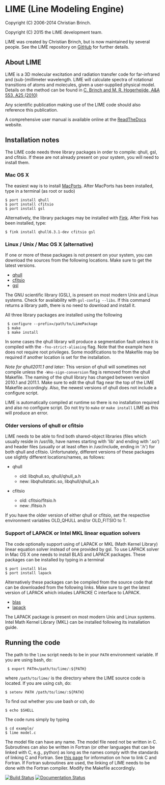LIME (Line Modeling Engine)
===========================

Copyright (C) 2006-2014 Christian Brinch.

Copyright (C) 2015 the LIME development team.

LIME was created by Christian Brinch, but is now maintained by several people. See the LIME repository on [GitHub](https://github.com/lime-rt/lime) for further details.
  
About LIME
----------

LIME is a 3D molecular excitation and radiation transfer code for
far-infrared and (sub-)millimeter wavelength. LIME will calculate
spectra of rotational transitions of atoms and molecules, given a
user-supplied physical model.  Details on the method can be found in
[C. Brinch and M. R. Hogerheijde, A&A 553, A25
(2010)](http://adsabs.harvard.edu/abs/2010A%26A...523A..25B)

Any scientific publication making use of the LIME code should also
reference this publication.

A comprehensive user manual is available online at the [ReadTheDocs](http://lime.readthedocs.org/) website.

Installation notes
------------------

The LIME code needs three library packages in order to compile: qhull,
gsl, and cfitsio. If these are not already present on your system, you will need to install them.

### Mac OS X

The easiest way is to install
[MacPorts](http://www.macports.org). After MacPorts has been
installed, type in a terminal (as root or sudo)

```
$ port install qhull
$ port install cfitsio
$ port install gsl
```

Alternatively, the library packages may be installed with
[Fink](http://www.finkproject.org). After Fink has been installed,
type:

```
$ fink install qhull6.3.1-dev cfitsio gsl
```

### Linux / Unix / Mac OS X (alternative)

If one or more of these packages is not present on your system, you can download the sources from the following locations. Make sure to get
the latest versions.

- [qhull](http://www.qhull.org/download/)
- [cfitsio](http://heasarc.gsfc.nasa.gov/fitsio/)
- [gsl](http://www.gnu.org/software/gsl/)

The GNU scientific library (GSL), is present on most modern Unix and
Linux systems. Check for availability with `gsl-config --libs`. If
this command returns a library path, there is no need to download and
install it.

All three library packages are installed using the following

```
 $ configure --prefix=/path/to/LimePackage
 $ make
 $ make install
 ```

In some cases the qhull library will produce a segmentation fault unless it is 
compiled with the `-fno-strict-aliasing` flag. Note that the example here does not 
require root privileges. Some modifications to the Makefile may be required if another
location is set for the installation.

*Note for qhull2011.1 and later:* This version of qhull will sometimes
not compile unless the `-Wno-sign-conversion` flag is removed from the
qhull Makefile. The naming of the qhull library has changed between
version 2010.1 and 2011.1. Make sure to edit the qhull flag near the
top of the LIME Makefile accordingly. Also, the newest versions of
qhull does not include a configure script.

LIME is automatically compiled at runtime so there is no installation
required and also no configure script. Do not try to `make` or `make
install` LIME as this will produce an error.

### Older versions of qhull or cfitsio

LIME needs to be able to find both shared-object libraries (files which usually reside in /usr/lib, have names starting with 'lib' and ending with '.so') and header files (usually or at least often in /usr/include, ending in '.h') for both qhull and cfitsio. Unfortunately, different versions of these packages use slightly different locations/names, as follows:

- qhull
  * old: libqhull.so, qhull/qhull_a.h
  * new: libqhullstatic.so, libqhull/qhull_a.h

- cfitsio
  * old: cfitsio/fitsio.h
  * new: /fitsio.h

If you have the older version of either qhull or cfitsio, set the respective environment variables OLD_QHULL and/or OLD_FITSIO to T.

### Support of LAPACK or Intel MKL linear equation solvers

The code optionally support using of LAPACK or MKL (Math Kernel Library) linear equation solver instead of one provided by gsl. To use LAPACK solver in Mac OS X one needs to install BLAS and LAPACK packages. These packages can be installed by typing in a terminal

```
$ port install blas
$ port install lapack
```

Alternatively these packages can be compiled from the source code that can be downloaded from the following links. Make sure to get the latest version of LAPACK which inludes LAPACKE C interface to LAPACK.

- [blas](http://www.netlib.org/blas/)
- [lapack](http://www.netlib.org/lapack/)

The LAPACK package is present on most modern Unix and Linux systems.
Intel Math Kernel Library (MKL) can be installed following its installation guide.

Running the code
----------------

The path to the `lime` script needs to be in your `PATH`
environment variable. If you are using bash, do:

```
 $ export PATH=/path/to/lime/:${PATH}
```

where `/path/to/lime/` is the directory where the LIME source code
is located. If you are using csh, do:

```
$ setenv PATH /path/to/lime/:${PATH}
```

To find out whether you use bash or csh, do

```
$ echo $SHELL
```

The code runs simply by typing

```
$ cd example/
$ lime model.c
```

The model file can have any name. The model file need not be written
in C.  Subroutines can also be written in Fortran (or other languages
that can be linked with C, e.g., python) as long as the names comply
with the standards of linking C and Fortran. See [this
page](http://tinyurl.com/y6sddr) for information on how to link C and
Fortran. If Fortran subroutines are used, the linking of LIME needs to
be done with the Fortran compiler. Modify the Makefile accordingly.

[![Build Status](https://travis-ci.org/lime-rt/lime.svg?branch=master)](https://travis-ci.org/lime-rt/lime) [![Documentation Status](https://readthedocs.org/projects/lime/badge/?version=latest)](https://readthedocs.org/projects/lime/?badge=latest)
